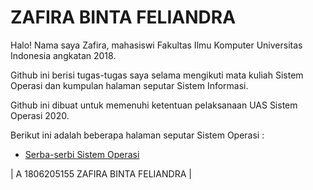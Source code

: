 ---
---

# ZAFIRA BINTA FELIANDRA 

Halo! Nama saya Zafira, mahasiswi Fakultas Ilmu Komputer Universitas Indonesia angkatan 2018.

Github ini berisi tugas-tugas saya selama mengikuti mata kuliah Sistem Operasi dan kumpulan halaman seputar Sistem Informasi.

Github ini dibuat untuk memenuhi ketentuan pelaksanaan UAS Sistem Operasi 2020.

Berikut ini adalah beberapa halaman seputar Sistem Operasi : 

* [Serba-serbi Sistem Operasi](URLs/)


| A 1806205155 ZAFIRA BINTA FELIANDRA |
